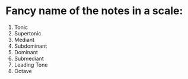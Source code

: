 # Fancy name of the notes in a scale:

1. Tonic
2. Supertonic
3. Mediant
4. Subdominant
5. Dominant
6. Submediant
7. Leading Tone
8. Octave
